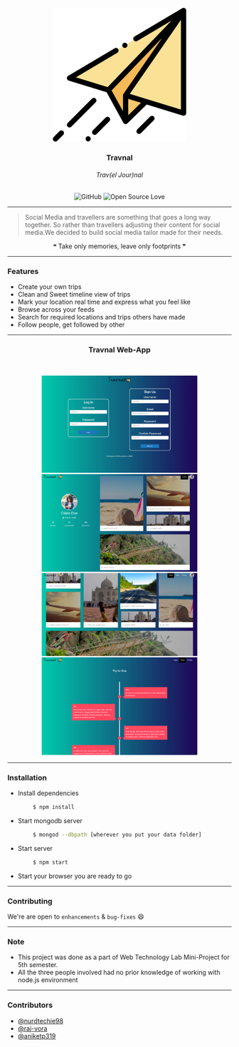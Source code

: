 <p align="center">
  <a href="" rel="noopener">
 <img width=300px src="./travnal/public/images/paper-plane.png" alt="Travnal-logo"></a>
</p>

<h3 align="center">Travnal</h3>
<h6 align="center">Trav(el Jour)nal</h6>

<div align="center">

![GitHub](https://img.shields.io/github/license/mashape/apistatus.svg?style=for-the-badge)
![Open Source Love](https://badges.frapsoft.com/os/v1/open-source-175x29.png?v=103)
</div>

------------------------------------------

>Social Media and travellers are something that goes a long way together. So rather than travellers adjusting their content for social media.We decided to build social media tailor made for their needs.


<div align="center">
&#10077; Take only memories, leave only footprints &#10078
</div>


------------------------------------------
### Features

- Create your own trips
- Clean and Sweet timeline view of trips
- Mark your location real time and express what you feel like
- Browse across your feeds
- Search for required locations and trips others have made
- Follow people, get followed by other

------------------------------------------
<div align="center">

<h3 > Travnal Web-App  </h3>
<br>
<p align="center">
<img src ="./travnal/public/images/Screenshot-1.png" width = 350px>
<img src ="./travnal/public/images/Screenshot-2.png" width = 350px>
<img src ="./travnal/public/images/Screenshot-3.png" width = 350px>
<img src ="./travnal/public/images/Screenshot-4.png" width = 350px>
</p>

</div>

------------------------------------------
### Installation

* Install dependencies
```sh
        $ npm install
```

* Start mongodb server
```sh
        $ mongod --dbpath [wherever you put your data folder]
```

* Start server
```sh
        $ npm start
```

* Start your browser you are ready to go 

------------------------------------------
### Contributing

 We're are open to `enhancements` & `bug-fixes` :smile:

------------------------------------------
### Note

- This project was done as a part of Web Technology Lab Mini-Project for 5th semester.
- All the three people involved had no prior knowledge of working with node.js environment

------------------------------------------
### Contributors

- [@nurdtechie98](https://github.com/shivam1708)
- [@raj-vora](https://github.com/raj-vora)
- [@aniketp319](https://github.com/aniketp319)

